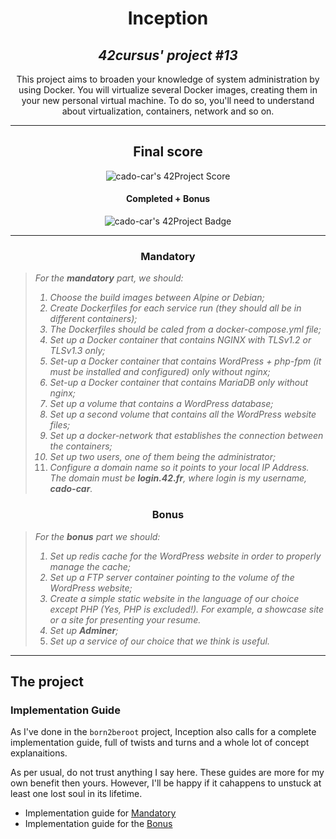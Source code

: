 <h1 align=center>
	<b>Inception</b>
</h1>

<h2 align=center>
	 <i>42cursus' project #13</i>
</h2>

<p align=center>
	This project aims to broaden your knowledge of system administration by using Docker. You will virtualize several Docker images, creating them in your new personal virtual machine. To do so, you'll need to understand about virtualization, containers, network and so on.
</p>

---
<div align=center>
<h2>
	Final score
</h2>
<img src="" alt="cado-car's 42Project Score"/>
<h4>Completed + Bonus</h4>
<img src="" alt="cado-car's 42Project Badge"/>
</div>

---

<h3 align=center>
Mandatory
</h3>

> <i>For the <b>mandatory</b> part, we should:
> 1. Choose the build images between Alpine or Debian;
> 2. Create Dockerfiles for each service run (they should all be in different containers);
> 3. The Dockerfiles should be caled from a docker-compose.yml file;
> 4. Set up a Docker container that contains NGINX with TLSv1.2 or TLSv1.3 only;
> 5. Set-up a Docker container that contains WordPress + php-fpm (it must be installed and configured) only without nginx;
> 6. Set-up a Docker container that contains MariaDB only without nginx;
> 7. Set up a volume that contains a WordPress database;
> 8. Set up a second volume that contains all the WordPress website files;
> 9. Set up a docker-network that establishes the connection between the containers;
> 10. Set up two users, one of them being the administrator;
> 11. Configure a domain name so it points to your local IP Address. The domain must be <b>login.42.fr</b>, where login is my username, <b>cado-car</b>.</i>

<h3 align=center>
Bonus
</h3>

> <i>For the <b>bonus</b> part we should:
> 1. Set up redis cache for the WordPress website in order to properly manage the cache; 
> 2. Set up a FTP server container pointing to the volume of the WordPress website; 
> 3. Create a simple static website in the language of our choice except PHP (Yes, PHP is excluded!). For example, a showcase site or a site for presenting your resume. 
> 4. Set up <b>Adminer</b>; 
> 5. Set up a service of our choice that we think is useful.</i>

---

<h2>
The project
</h2>

### Implementation Guide

As I've done in the `born2beroot` project, Inception also calls for a complete implementation guide, full of twists and turns and a whole lot of concept explanaitions.

As per usual, do not trust anything I say here. These guides are more for my own benefit then yours. However, I'll be happy if it cahappens to unstuck at least one lost soul in its lifetime.

- Implementation guide for [Mandatory](guides/Mandatory-en.md)
- Implementation guide for the [Bonus](guides/Bonus-en.md)
